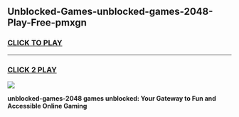 
## Unblocked-Games-unblocked-games-2048-Play-Free-pmxgn
<h3>
<a href="https://premium76.site?title=unblocked-games-2048&ref=09A">CLICK TO PLAY</a></h3>
<hr>

<h3>
<a href="https://premium76.site?title=unblocked-games-2048&ref=09A">CLICK 2 PLAY</a>
  
</h3>

<a href="https://premium76.site?title=unblocked-games-2048&ref=09A"><img src="https://clearcache.store/games.png"></a>


**unblocked-games-2048 games unblocked: Your Gateway to Fun and Accessible Online Gaming**
